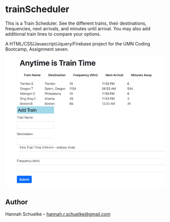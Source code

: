 # trainScheduler

This is a Train Scheduler. See the different trains, their destinations, frequencies, next arrivals, and minutes until arrival. You may also add additional train lines to compare your options. 

A HTML/CSS/Javascript/Jquery/Firebase project for the UMN Coding Bootcamp, Assignment seven.

![](/trainScheduler.png)

## Author

Hannah Schuelke – hannah.r.schuelke@gmail.com
